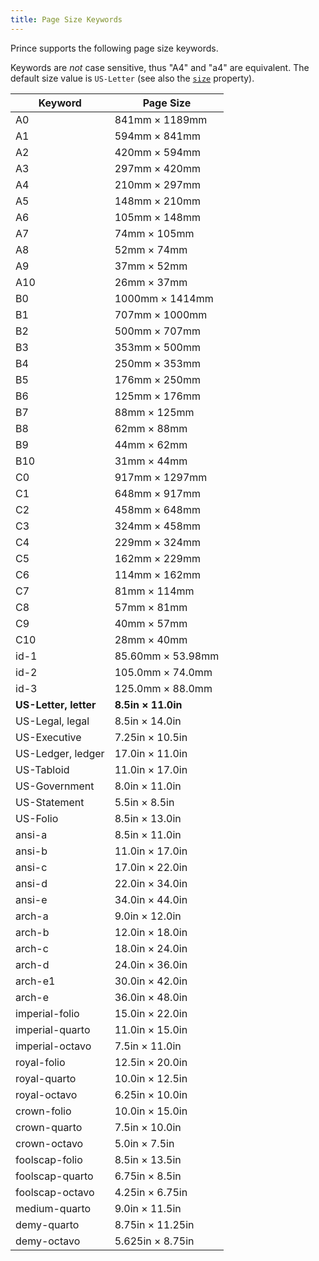 ```yaml
---
title: Page Size Keywords
---
```


Prince supports the following page size keywords.

Keywords are *not* case sensitive, thus "A4" and "a4" are equivalent.
The default size value is `US-Letter` (see also the [`size`](css-props.md#prop-size) property).

| Keyword         | Page Size         |
|-----------------|-------------------|
| A0              | 841mm × 1189mm    |
| A1              | 594mm × 841mm     |
| A2              | 420mm × 594mm     |
| A3              | 297mm × 420mm     |
| A4              | 210mm × 297mm     |
| A5              | 148mm × 210mm     |
| A6              | 105mm × 148mm     |
| A7              | 74mm × 105mm      |
| A8              | 52mm × 74mm       |
| A9              | 37mm × 52mm       |
| A10             | 26mm × 37mm       |
| B0              | 1000mm × 1414mm   |
| B1              | 707mm × 1000mm    |
| B2              | 500mm × 707mm     |
| B3              | 353mm × 500mm     |
| B4              | 250mm × 353mm     |
| B5              | 176mm × 250mm     |
| B6              | 125mm × 176mm     |
| B7              | 88mm × 125mm      |
| B8              | 62mm × 88mm       |
| B9              | 44mm × 62mm       |
| B10             | 31mm × 44mm       |
| C0              | 917mm × 1297mm    |
| C1              | 648mm × 917mm     |
| C2              | 458mm × 648mm     |
| C3              | 324mm × 458mm     |
| C4              | 229mm × 324mm     |
| C5              | 162mm × 229mm     |
| C6              | 114mm × 162mm     |
| C7              | 81mm × 114mm      |
| C8              | 57mm × 81mm       |
| C9              | 40mm × 57mm       |
| C10             | 28mm × 40mm       |
| id-1            | 85.60mm × 53.98mm |
| id-2            | 105.0mm × 74.0mm  |
| id-3            | 125.0mm × 88.0mm  |
| **US-Letter, letter**|**8.5in × 11.0in**    |
| US-Legal, legal | 8.5in × 14.0in    |
| US-Executive    | 7.25in × 10.5in   |
| US-Ledger, ledger|17.0in × 11.0in   |
| US-Tabloid      | 11.0in × 17.0in   |
| US-Government   | 8.0in × 11.0in    |
| US-Statement    | 5.5in × 8.5in     |
| US-Folio        | 8.5in × 13.0in    |
| ansi-a          | 8.5in × 11.0in    |
| ansi-b          | 11.0in × 17.0in   |
| ansi-c          | 17.0in × 22.0in   |
| ansi-d          | 22.0in × 34.0in   |
| ansi-e          | 34.0in × 44.0in   |
| arch-a          | 9.0in × 12.0in    |
| arch-b          | 12.0in × 18.0in   |
| arch-c          | 18.0in × 24.0in   |
| arch-d          | 24.0in × 36.0in   |
| arch-e1         | 30.0in × 42.0in   |
| arch-e          | 36.0in × 48.0in   |
| imperial-folio  | 15.0in × 22.0in   |
| imperial-quarto | 11.0in × 15.0in   |
| imperial-octavo | 7.5in × 11.0in    |
| royal-folio     | 12.5in × 20.0in   |
| royal-quarto    | 10.0in × 12.5in   |
| royal-octavo    | 6.25in × 10.0in   |
| crown-folio     | 10.0in × 15.0in   |
| crown-quarto    | 7.5in × 10.0in    |
| crown-octavo    | 5.0in × 7.5in     |
| foolscap-folio  | 8.5in × 13.5in    |
| foolscap-quarto | 6.75in × 8.5in    |
| foolscap-octavo | 4.25in × 6.75in   |
| medium-quarto   | 9.0in × 11.5in    |
| demy-quarto     | 8.75in × 11.25in  |
| demy-octavo     | 5.625in × 8.75in  |


